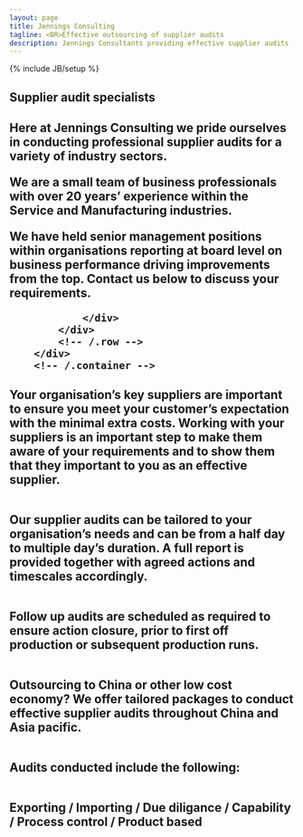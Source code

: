 ```yaml
---
layout: page
title: Jennings Consulting
tagline: <BR>Effective outsourcing of supplier audits
description: Jennings Consultants providing effective supplier audits
---
```

{% include JB/setup %}

<section id="about" class="about">
        <div class="container">
            <div class="row">
                <div class="col-lg-12 text-center">
                    <h2>Supplier audit specialists</h2>
                    <h2><p class="lead">Here at Jennings Consulting we pride ourselves in conducting professional supplier audits for a variety of industry sectors. 

We are a small team of business professionals with over 20 years’ experience within the Service and Manufacturing industries.

We have held senior management positions within organisations reporting at board level on business performance driving improvements from the top.  Contact us below to discuss your requirements.

                </div>
            </div>
            <!-- /.row -->
        </div>
        <!-- /.container -->
</section>



<section id="services" class="services">
  <div markdown="1">

<H2>Your organisation’s key suppliers are important to ensure you meet your customer’s expectation with the minimal extra costs.  Working with your suppliers is an important step to make them aware of your requirements and to show them that they important to you as an effective supplier.  <BR><BR>

Our supplier audits can be tailored to your organisation’s needs and can be from a half day to multiple day’s duration.  A full report is provided together with agreed actions and timescales accordingly.  <BR><BR>

Follow up audits are scheduled as required to ensure action closure, prior to first off production or subsequent production runs.<BR><BR>

Outsourcing to China or other low cost economy?  We offer tailored packages to conduct effective supplier audits throughout China and Asia pacific.<BR><BR>

Audits conducted include the following:<BR><BR>

Exporting / Importing / Due diligance / Capability / Process control / Product based
</H2>


  </div>
</section>

